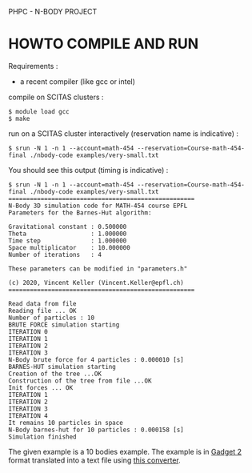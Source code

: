 PHPC - N-BODY PROJECT

HOWTO COMPILE AND RUN
=====================

Requirements : 

- a recent compiler (like gcc or intel)

compile on SCITAS clusters :

```
$ module load gcc
$ make
```

run on a SCITAS cluster interactively (reservation name is indicative) :

```
$ srun -N 1 -n 1 --account=math-454 --reservation=Course-math-454-final ./nbody-code examples/very-small.txt
```
You should see this output (timing is indicative) :

```
$ srun -N 1 -n 1 --account=math-454 --reservation=Course-math-454-final ./nbody-code examples/very-small.txt
====================================================
N-Body 3D simulation code for MATH-454 course EPFL
Parameters for the Barnes-Hut algorithm:

Gravitational constant : 0.500000
Theta                  : 1.000000
Time step              : 1.000000
Space multiplicator    : 10.000000
Number of iterations   : 4

These parameters can be modified in "parameters.h"

(c) 2020, Vincent Keller (Vincent.Keller@epfl.ch)
====================================================

Read data from file
Reading file ... OK
Number of particles : 10
BRUTE FORCE simulation starting
ITERATION 0
ITERATION 1
ITERATION 2
ITERATION 3
N-Body brute force for 4 particles : 0.000010 [s]
BARNES-HUT simulation starting
Creation of the tree ...OK
Construction of the tree from file ...OK
Init forces ... OK
ITERATION 1
ITERATION 2
ITERATION 3
ITERATION 4
It remains 10 particles in space
N-Body barnes-hut for 10 particles : 0.000158 [s]
Simulation finished
```

The given example is a 10 bodies example. The example is in [Gadget 2](https://wwwmpa.mpa-garching.mpg.de/gadget) format translated into a text file using [this converter](https://github.com/martinsparre/Gadget2Conversion).



